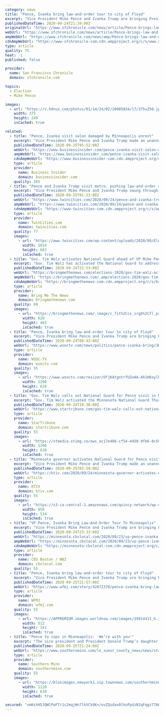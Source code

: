 ```yaml
---
category: news
title: "Pence, Ivanka bring law-and-order tour to city of Floyd"
excerpt: "Vice President Mike Pence and Ivanka Trump are bringing President Donald Trump’s law-and-order campaign message to Minneapolis on Thursday, showing support for law enforcement in the city where George Floyd's death sparked angry and sometimes violent protests that spread around the world."
publishedDateTime: 2020-09-24T21:39:00Z
originalUrl: "https://www.sfchronicle.com/news/article/Pence-brings-law-and-order-tour-to-city-where-15591569.php"
webUrl: "https://www.sfchronicle.com/news/article/Pence-brings-law-and-order-tour-to-city-where-15591569.php"
ampWebUrl: "https://www.sfchronicle.com/news/amp/Pence-brings-law-and-order-tour-to-city-where-15591569.php"
cdnAmpWebUrl: "https://www-sfchronicle-com.cdn.ampproject.org/c/s/www.sfchronicle.com/news/amp/Pence-brings-law-and-order-tour-to-city-where-15591569.php"
type: article
quality: 75
heat: -1
published: false

provider:
  name: San Francisco Chronicle
  domain: sfchronicle.com

topics:
  - Election
  - Mike Pence

images:
  - url: "https://s.hdnux.com/photos/01/14/24/02/20005034/17/375x250.jpg"
    width: 375
    height: 249
    isCached: true

related:
  - title: "Pence, Ivanka visit salon damaged by Minneapolis unrest"
    excerpt: "Vice President Mike Pence and Ivanka Trump made an unannounced stop Thursday at a hair salon left in rubble by the violence that followed George Floyd's death, part of a campaign visit aimed at driving home President Donald Trump's law-and-order message in a key swing state."
    publishedDateTime: 2020-09-25T05:52:00Z
    webUrl: "https://www.businessinsider.com/pence-ivanka-visit-salon-damaged-by-minneapolis-unrest-2020-9"
    ampWebUrl: "https://www.businessinsider.com/pence-ivanka-visit-salon-damaged-by-minneapolis-unrest-2020-9?amp"
    cdnAmpWebUrl: "https://www-businessinsider-com.cdn.ampproject.org/c/s/www.businessinsider.com/pence-ivanka-visit-salon-damaged-by-minneapolis-unrest-2020-9?amp"
    type: article
    provider:
      name: Business Insider
      domain: businessinsider.com
    quality: 105
  - title: "Pence and Ivanka Trump visit metro, pushing law-and-order message. Dems: What about the pandemic?"
    excerpt: "Vice President Mike Pence and Ivanka Trump swung through the metro Thursday with a law-and-order message, seeking to frame the civil unrest following George Floyd’s killing as most notably"
    publishedDateTime: 2020-09-25T01:23:00Z
    webUrl: "https://www.twincities.com/2020/09/24/pence-and-ivanka-trump-visit-metro-pushing-law-and-order-message-dems-what-about-the-pandemic/"
    ampWebUrl: "https://www.twincities.com/2020/09/24/pence-and-ivanka-trump-visit-metro-pushing-law-and-order-message-dems-what-about-the-pandemic/amp/"
    cdnAmpWebUrl: "https://www-twincities-com.cdn.ampproject.org/c/s/www.twincities.com/2020/09/24/pence-and-ivanka-trump-visit-metro-pushing-law-and-order-message-dems-what-about-the-pandemic/amp/"
    type: article
    provider:
      name: TwinCities.com
      domain: twincities.com
    quality: 77
    images:
      - url: "https://www.twincities.com/wp-content/uploads/2020/09/Election_2020_Pence_Minnesota_19239.jpg?w=1024&h=683"
        width: 1024
        height: 683
        isCached: true
  - title: "Gov. Tim Walz activates National Guard ahead of VP Mike Pence visit to Twin Cities"
    excerpt: "Gov. Tim Walz has activated the National Guard to address the \"additional security needs\" surrounding Vice President Mike Pence's visit to the Twin Cities on Thursday. Pence and Ivanka Trump will attend a \"Cops for Trump\" listening session at the International Hotel near MSP Airport Thursday afternoon."
    publishedDateTime: 2020-09-24T22:53:00Z
    webUrl: "https://bringmethenews.com/elections-2020/gov-tim-walz-activates-national-guard-ahead-of-vp-mike-pence-visit-to-twin-cities"
    ampWebUrl: "https://bringmethenews.com/.amp/elections-2020/gov-tim-walz-activates-national-guard-ahead-of-vp-mike-pence-visit-to-twin-cities"
    cdnAmpWebUrl: "https://bringmethenews-com.cdn.ampproject.org/c/s/bringmethenews.com/.amp/elections-2020/gov-tim-walz-activates-national-guard-ahead-of-vp-mike-pence-visit-to-twin-cities"
    type: article
    provider:
      name: Bring Me The News
      domain: bringmethenews.com
    quality: 69
    images:
      - url: "https://bringmethenews.com/.image/c_fit%2Ccs_srgb%2Cfl_progressive%2Cq_auto:good%2Cw_620/MTcyODkyNTM2Nzk1NDQwNzEx/image-from-ios-18.jpg"
        width: 620
        height: 465
        isCached: true
  - title: "Pence, Ivanka bring law-and-order tour to city of Floyd"
    excerpt: "Vice President Mike Pence and Ivanka Trump are bringing President Donald Trump's law-and-order message to Minneapolis, the city where George Floyd's death set off a worldwide protest movement"
    publishedDateTime: 2020-09-24T09:43:00Z
    webUrl: "https://www.wsoctv.com/news/politics/pence-ivanka-bring/3KET4EULBN5V2CPVIYXFKL5TEY/"
    type: article
    provider:
      name: WSOC-TV
      domain: wsoctv.com
    quality: 55
    images:
      - url: "https://www.wsoctv.com/resizer/OfjKAtgntrfUZoAA-Ah1H6xylh8=/1200x628/cloudfront-us-east-1.images.arcpublishing.com/cmg/Z6Y2IMATLM3FKG2DWL2WVOLAZE.jpg"
        width: 1200
        height: 628
        isCached: true
  - title: "Gov. Tim Walz calls out National Guard for Pence visit in Minneapolis"
    excerpt: "Gov. Tim Walz activated the Minnesota National Guard Thursday in anticipation of protests surrounding Vice President Mike Pence’s campaign stop in Minneapolis. “Out of an abundance of caution for the safety of Minnesotans,"
    publishedDateTime: 2020-09-24T19:38:00Z
    webUrl: "https://www.startribune.com/gov-tim-walz-calls-out-national-guard-for-pence-visit-in-minneapolis/572523491/"
    type: article
    provider:
      name: StarTribune
      domain: startribune.com
    quality: 55
    images:
      - url: "https://stmedia.stimg.co/ows_ec17e486-cf54-4450-9fb6-8c5049d29283.jpg?h=630&w=1200&fit=crop&bg=999&crop=faces"
        width: 1200
        height: 630
        isCached: true
  - title: "Minnesota governor activates National Guard for Pence visit"
    excerpt: "Vice President Mike Pence and Ivanka Trump made an unannounced stop at a Minneapolis hair salon left in rubble by the violence that followed George Floyd’s death. The campaign visit Thursday was aimed at driving home President Donald Trump’s law-and-order message."
    publishedDateTime: 2020-09-25T03:59:00Z
    webUrl: "https://ktiv.com/2020/09/24/minnesota-governor-activates-national-guard-for-pence-visit/"
    type: article
    provider:
      name: KTIV
      domain: ktiv.com
    quality: 55
    images:
      - url: "https://s3-ca-central-1.amazonaws.com/quincy-network/wp-content/uploads/sites/4/2018/08/21141516/AP.jpg"
        width: 950
        height: 534
        isCached: true
  - title: "VP Pence, Ivanka Bring Law-And-Order Tour To Minneapolis"
    excerpt: "Vice President Mike Pence and Ivanka Trump are bringing President Donald Trump’s law-and-order campaign message to Minneapolis on Thursday, showing support for law enforcement in the city where George Floyd's death sparked angry and sometimes violent protests that spread around the world."
    publishedDateTime: 2020-09-24T23:33:00Z
    webUrl: "https://minnesota.cbslocal.com/2020/09/23/vp-pence-ivanka-bring-law-and-order-tour-to-city-of-floyd/"
    ampWebUrl: "https://minnesota.cbslocal.com/2020/09/23/vp-pence-ivanka-bring-law-and-order-tour-to-city-of-floyd/amp/"
    cdnAmpWebUrl: "https://minnesota-cbslocal-com.cdn.ampproject.org/c/s/minnesota.cbslocal.com/2020/09/23/vp-pence-ivanka-bring-law-and-order-tour-to-city-of-floyd/amp/"
    type: article
    provider:
      name: CBS Boston / WBZ
      domain: cbslocal.com
    quality: 55
  - title: "Pence, Ivanka bring law-and-order tour to city of Floyd"
    excerpt: "Vice President Mike Pence and Ivanka Trump are bringing President Donald Trump’s law-and-order campaign message to Minneapolis on Thursday, showing support for law enforcement in the city where George Floyd's death sparked angry and sometimes violent protests that spread around the world."
    publishedDateTime: 2020-09-25T21:57:00Z
    webUrl: "https://www.wfmj.com/story/42672370/pence-ivanka-bring-law-and-order-tour-to-city-of-floyd"
    type: article
    provider:
      name: WFMJ
      domain: wfmj.com
    quality: 55
    images:
      - url: "https://APPREMIUM.images.worldnow.com/images/19914411_G.jpg?lastEditedDate=1600872460000"
        width: 512
        height: 341
        isCached: true
  - title: "Pence to cops in Minneapolis: 'We’re with you'"
    excerpt: "The vice president and President Donald Trump’s daughter came to Minneapolis Thursday with a clear message: They’re with the cops."
    publishedDateTime: 2020-09-25T21:24:00Z
    webUrl: "https://www.southernminn.com/le_sueur_county_news/news/state/article_7d64bf72-c8e3-58a7-bbee-f06530a97ff1.html"
    type: article
    provider:
      name: Southern Minn
      domain: southernminn.com
    quality: 55
    images:
      - url: "https://bloximages.newyork1.vip.townnews.com/southernminn.com/content/tncms/assets/v3/editorial/0/e0/0e0b753f-a8f6-59aa-b4a6-82fc4965a2f2/5f4985a7a9b51.image.jpg?crop=1721%2C968%2C0%2C117&resize=1120%2C630&order=crop%2Cresize"
        width: 1120
        height: 630
        isCached: true

secured: "nmKshH5JQWlPwFTr1s2mqjWn7lkVCk8K+/uvZQsdav0lkoPpdzN2qFqgz77A6U/Yx/aeOvrQ2b8+MKukjtq3WamYW1sRqmjYDOgF+DGintsPZ4Uf5m+fZcMmVgooXrVMVEqRi4gHz54uonNQKV4wPr/vNmXHelBEj+NUwXRK2zlUGqtyqh0KpMadFw165JYHtDsZtoovm0gspgVSWCWQT/8VdMtUB2aKY/wh6W/SgTmPAc/VxR4aoNq5kdP9gAvcoTQ21fpjcHYHBv9YR3ashmLVPCNg6lrDQ1+WTLF3R+Zs4c5SpCo/hIJb8PunuhR3IY5GkFyWbycXjp5IlMt9CtxTuiVkgdJZT0iF2ddX/to=;WbO0661qol9G73jI/W6HSw=="
---
```


